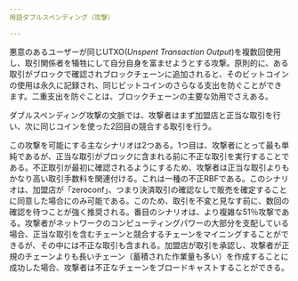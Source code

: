 ```yaml
---
用語ダブルスペンディング（攻撃）

---
```

悪意のあるユーザーが同じUTXO(*Unspent Transaction Output*)を複数回使用し、取引関係者を犠牲にして自分自身を富ませようとする攻撃。原則的に、ある取引がブロックで確認されブロックチェーンに追加されると、そのビットコインの使用は永久に記録され、同じビットコインのさらなる支出を防ぐことができます。二重支出を防ぐことは、ブロックチェーンの主要な効用でさえある。

ダブルスペンディング攻撃の文脈では、攻撃者はまず加盟店と正当な取引を行い、次に同じコインを使った2回目の競合する取引を行う。

この攻撃を可能にする主なシナリオは2つある。1つ目は、攻撃者にとって最も単純であるが、正当な取引がブロックに含まれる前に不正な取引を実行することである。不正取引が最初に確認されるようにするため、攻撃者は正当な取引よりもかなり高い取引手数料を関連付ける。これは一種の不正RBFである。このシナリオは、加盟店が「zeroconf」、つまり決済取引の確認なしで販売を確定することに同意した場合にのみ可能である。このため、取引を不変と見なす前に、数回の確認を待つことが強く推奨される。番目のシナリオは、より複雑な51％攻撃である。攻撃者がネットワークのコンピューティングパワーの大部分を支配している場合、正当な取引を含むチェーンと競合するチェーンをマイニングすることができるが、その中には不正な取引も含まれる。加盟店が取引を承認し、攻撃者が正規のチェーンよりも長いチェーン（蓄積された作業量も多い）を作成することに成功した場合、攻撃者は不正なチェーンをブロードキャストすることができる。